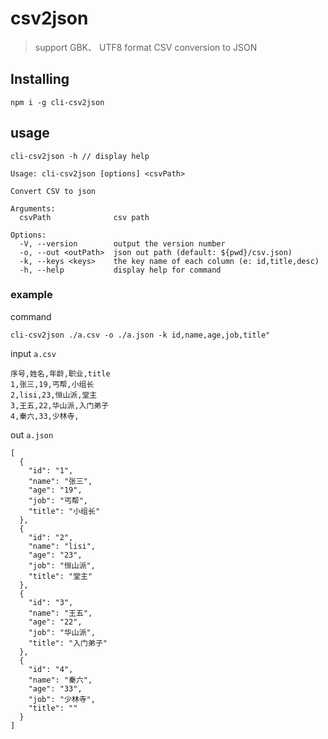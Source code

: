 # csv2json
> support GBK、 UTF8 format CSV conversion to JSON

## Installing
`npm i -g cli-csv2json`

## usage
```
cli-csv2json -h // display help

Usage: cli-csv2json [options] <csvPath>

Convert CSV to json

Arguments:
  csvPath              csv path

Options:
  -V, --version        output the version number
  -o, --out <outPath>  json out path (default: ${pwd}/csv.json)
  -k, --keys <keys>    the key name of each column (e: id,title,desc)
  -h, --help           display help for command
```

### example

command
```
cli-csv2json ./a.csv -o ./a.json -k id,name,age,job,title"
```

input `a.csv`
```
序号,姓名,年龄,职业,title
1,张三,19,丐帮,小组长
2,lisi,23,恒山派,堂主
3,王五,22,华山派,入门弟子
4,秦六,33,少林寺,
```

out `a.json`
```
[
  {
    "id": "1",
    "name": "张三",
    "age": "19",
    "job": "丐帮",
    "title": "小组长"
  },
  {
    "id": "2",
    "name": "lisi",
    "age": "23",
    "job": "恒山派",
    "title": "堂主"
  },
  {
    "id": "3",
    "name": "王五",
    "age": "22",
    "job": "华山派",
    "title": "入门弟子"
  },
  {
    "id": "4",
    "name": "秦六",
    "age": "33",
    "job": "少林寺",
    "title": ""
  }
]
```